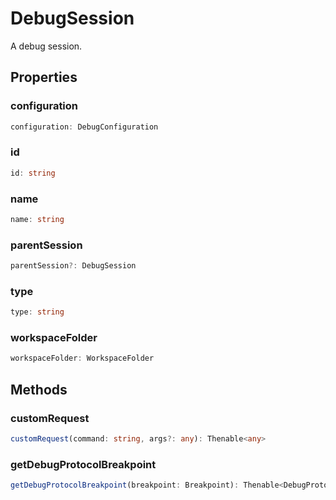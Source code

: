 # DebugSession

A debug session.

## Properties

### configuration

```typescript
configuration: DebugConfiguration
```

### id

```typescript
id: string
```

### name

```typescript
name: string
```

### parentSession

```typescript
parentSession?: DebugSession
```

### type

```typescript
type: string
```

### workspaceFolder

```typescript
workspaceFolder: WorkspaceFolder
```

## Methods

### customRequest

```typescript
customRequest(command: string, args?: any): Thenable<any>
```

### getDebugProtocolBreakpoint

```typescript
getDebugProtocolBreakpoint(breakpoint: Breakpoint): Thenable<DebugProtocolBreakpoint>
```

[DebugConfiguration]: DebugConfiguration.md
[WorkspaceFolder]: WorkspaceFolder.md
[Breakpoint]: Breakpoint.md
[DebugProtocolBreakpoint]: DebugProtocolBreakpoint.md
